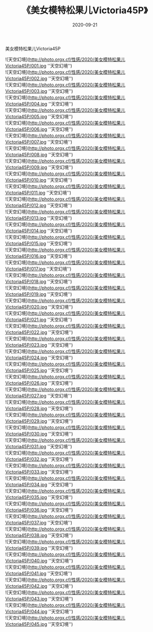 ﻿---
layout: post
title:  《美女模特松果儿Victoria45P》
date:   2020-09-21
image: http://photo.orgx.cf/性感/2020/美女模特松果儿Victoria45P/000.jpg
categories: [美女, 性感, 泳衣]
---

美女模特松果儿Victoria45P



![天空幻境](http://photo.orgx.cf/性感/2020/美女模特松果儿Victoria45P/001.jpg ''天空幻境'') <br>
![天空幻境](http://photo.orgx.cf/性感/2020/美女模特松果儿Victoria45P/002.jpg ''天空幻境'') <br>
![天空幻境](http://photo.orgx.cf/性感/2020/美女模特松果儿Victoria45P/003.jpg ''天空幻境'') <br>
![天空幻境](http://photo.orgx.cf/性感/2020/美女模特松果儿Victoria45P/004.jpg ''天空幻境'') <br>
![天空幻境](http://photo.orgx.cf/性感/2020/美女模特松果儿Victoria45P/005.jpg ''天空幻境'') <br>
![天空幻境](http://photo.orgx.cf/性感/2020/美女模特松果儿Victoria45P/006.jpg ''天空幻境'') <br>
![天空幻境](http://photo.orgx.cf/性感/2020/美女模特松果儿Victoria45P/007.jpg ''天空幻境'') <br>
![天空幻境](http://photo.orgx.cf/性感/2020/美女模特松果儿Victoria45P/008.jpg ''天空幻境'') <br>
![天空幻境](http://photo.orgx.cf/性感/2020/美女模特松果儿Victoria45P/009.jpg ''天空幻境'') <br>
![天空幻境](http://photo.orgx.cf/性感/2020/美女模特松果儿Victoria45P/010.jpg ''天空幻境'') <br>
![天空幻境](http://photo.orgx.cf/性感/2020/美女模特松果儿Victoria45P/011.jpg ''天空幻境'') <br>
![天空幻境](http://photo.orgx.cf/性感/2020/美女模特松果儿Victoria45P/012.jpg ''天空幻境'') <br>
![天空幻境](http://photo.orgx.cf/性感/2020/美女模特松果儿Victoria45P/013.jpg ''天空幻境'') <br>
![天空幻境](http://photo.orgx.cf/性感/2020/美女模特松果儿Victoria45P/014.jpg ''天空幻境'') <br>
![天空幻境](http://photo.orgx.cf/性感/2020/美女模特松果儿Victoria45P/015.jpg ''天空幻境'') <br>
![天空幻境](http://photo.orgx.cf/性感/2020/美女模特松果儿Victoria45P/016.jpg ''天空幻境'') <br>
![天空幻境](http://photo.orgx.cf/性感/2020/美女模特松果儿Victoria45P/017.jpg ''天空幻境'') <br>
![天空幻境](http://photo.orgx.cf/性感/2020/美女模特松果儿Victoria45P/018.jpg ''天空幻境'') <br>
![天空幻境](http://photo.orgx.cf/性感/2020/美女模特松果儿Victoria45P/019.jpg ''天空幻境'') <br>
![天空幻境](http://photo.orgx.cf/性感/2020/美女模特松果儿Victoria45P/020.jpg ''天空幻境'') <br>
![天空幻境](http://photo.orgx.cf/性感/2020/美女模特松果儿Victoria45P/021.jpg ''天空幻境'') <br>
![天空幻境](http://photo.orgx.cf/性感/2020/美女模特松果儿Victoria45P/022.jpg ''天空幻境'') <br>
![天空幻境](http://photo.orgx.cf/性感/2020/美女模特松果儿Victoria45P/023.jpg ''天空幻境'') <br>
![天空幻境](http://photo.orgx.cf/性感/2020/美女模特松果儿Victoria45P/024.jpg ''天空幻境'') <br>
![天空幻境](http://photo.orgx.cf/性感/2020/美女模特松果儿Victoria45P/025.jpg ''天空幻境'') <br>
![天空幻境](http://photo.orgx.cf/性感/2020/美女模特松果儿Victoria45P/026.jpg ''天空幻境'') <br>
![天空幻境](http://photo.orgx.cf/性感/2020/美女模特松果儿Victoria45P/027.jpg ''天空幻境'') <br>
![天空幻境](http://photo.orgx.cf/性感/2020/美女模特松果儿Victoria45P/028.jpg ''天空幻境'') <br>
![天空幻境](http://photo.orgx.cf/性感/2020/美女模特松果儿Victoria45P/029.jpg ''天空幻境'') <br>
![天空幻境](http://photo.orgx.cf/性感/2020/美女模特松果儿Victoria45P/030.jpg ''天空幻境'') <br>
![天空幻境](http://photo.orgx.cf/性感/2020/美女模特松果儿Victoria45P/031.jpg ''天空幻境'') <br>
![天空幻境](http://photo.orgx.cf/性感/2020/美女模特松果儿Victoria45P/032.jpg ''天空幻境'') <br>
![天空幻境](http://photo.orgx.cf/性感/2020/美女模特松果儿Victoria45P/033.jpg ''天空幻境'') <br>
![天空幻境](http://photo.orgx.cf/性感/2020/美女模特松果儿Victoria45P/034.jpg ''天空幻境'') <br>
![天空幻境](http://photo.orgx.cf/性感/2020/美女模特松果儿Victoria45P/035.jpg ''天空幻境'') <br>
![天空幻境](http://photo.orgx.cf/性感/2020/美女模特松果儿Victoria45P/036.jpg ''天空幻境'') <br>
![天空幻境](http://photo.orgx.cf/性感/2020/美女模特松果儿Victoria45P/037.jpg ''天空幻境'') <br>
![天空幻境](http://photo.orgx.cf/性感/2020/美女模特松果儿Victoria45P/038.jpg ''天空幻境'') <br>
![天空幻境](http://photo.orgx.cf/性感/2020/美女模特松果儿Victoria45P/039.jpg ''天空幻境'') <br>
![天空幻境](http://photo.orgx.cf/性感/2020/美女模特松果儿Victoria45P/040.jpg ''天空幻境'') <br>
![天空幻境](http://photo.orgx.cf/性感/2020/美女模特松果儿Victoria45P/041.jpg ''天空幻境'') <br>
![天空幻境](http://photo.orgx.cf/性感/2020/美女模特松果儿Victoria45P/042.jpg ''天空幻境'') <br>
![天空幻境](http://photo.orgx.cf/性感/2020/美女模特松果儿Victoria45P/043.jpg ''天空幻境'') <br>
![天空幻境](http://photo.orgx.cf/性感/2020/美女模特松果儿Victoria45P/044.jpg ''天空幻境'') <br>
![天空幻境](http://photo.orgx.cf/性感/2020/美女模特松果儿Victoria45P/045.jpg ''天空幻境'') <br>